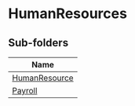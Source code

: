 
# HumanResources


## Sub-folders

|Name|
|---|
|[HumanResource](HumanResource/README.md)|
|[Payroll](Payroll/README.md)|



